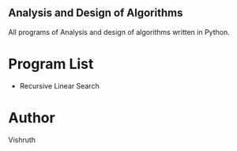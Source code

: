 ## Analysis and Design of Algorithms
All programs of Analysis and design of algorithms written in Python.  

# Program List

* Recursive Linear Search

# Author 
Vishruth

